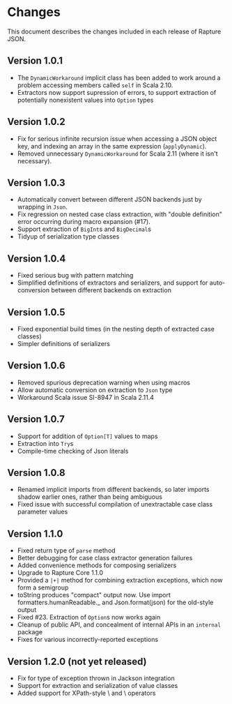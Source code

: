 # Changes

This document describes the changes included in each release of Rapture JSON.

## Version 1.0.1
 - The `DynamicWorkaround` implicit class has been added to work around a problem accessing members called `self` in Scala 2.10.
 - Extractors now support supression of errors, to support extraction of potentially nonexistent values into `Option` types

## Version 1.0.2
 - Fix for serious infinite recursion issue when accessing a JSON object key, and indexing an array in the same expression (`applyDynamic`).
 - Removed unnecessary `DynamicWorkaround` for Scala 2.11 (where it isn't necessary).

## Version 1.0.3
 - Automatically convert between different JSON backends just by wrapping in `Json`.
 - Fix regression on nested case class extraction, with "double definition" error occurring during macro expansion (#17).
 - Support extraction of `BigInt`s and `BigDecimal`s
 - Tidyup of serialization type classes

## Version 1.0.4
 - Fixed serious bug with pattern matching
 - Simplified definitions of extractors and serializers, and support for auto-conversion between different backends on extraction

## Version 1.0.5
 - Fixed exponential build times (in the nesting depth of extracted case classes)
 - Simpler definitions of serializers

## Version 1.0.6
 - Removed spurious deprecation warning when using macros
 - Allow automatic conversion on extraction to `Json` type
 - Workaround Scala issue SI-8947 in Scala 2.11.4

## Version 1.0.7
 - Support for addition of `Option[T]` values to maps
 - Extraction into `Try`s
 - Compile-time checking of Json literals

## Version 1.0.8
 - Renamed implicit imports from different backends, so later imports shadow earlier ones, rather than being ambiguous
 - Fixed issue with successful compilation of unextractable case class parameter values

## Version 1.1.0
 - Fixed return type of `parse` method
 - Better debugging for case class extractor generation failures
 - Added convenience methods for composing serializers
 - Upgrade to Rapture Core 1.1.0
 - Provided a `|+|` method for combining extraction exceptions, which now form a semigroup
 - toString produces "compact" output now. Use import formatters.humanReadable._ and Json.format(json) for the old-style output
 - Fixed #23. Extraction of `Option`s now works again
 - Cleanup of public API, and concealment of internal APIs in an `internal` package
 - Fixes for various incorrectly-reported exceptions

## Version 1.2.0 (not yet released)
 - Fix for type of exception thrown in Jackson integration
 - Support for extraction and serialization of value classes
 - Added support for XPath-style \ and \\ operators
